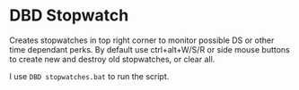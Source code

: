 # DBD Stopwatch
Creates stopwatches in top right corner to monitor possible DS or other time dependant perks. By default use ctrl+alt+W/S/R or side mouse buttons to create new and destroy old stopwatches, or clear all.

I use `DBD stopwatches.bat` to run the script.